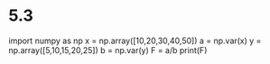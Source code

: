 # 5.3
import numpy as np
x = np.array([10,20,30,40,50])
a = np.var(x)
y = np.array([5,10,15,20,25])
b = np.var(y)
F = a/b
print(F)
